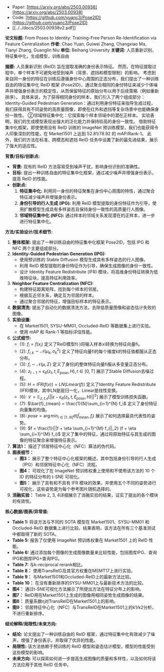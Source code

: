 - Paper: [https://arxiv.org/abs/2503.00938](https://arxiv.org/abs/2503.00938)
- Code: [https://github.com/yuanc3/Pose2ID](https://github.com/yuanc3/Pose2ID)
- [[../../docs/2503.00938v2.pdf]]


**论文标题:** From Poses to Identity: Training-Free Person Re-Identification via Feature Centralization
**作者:** Chao Yuan, Guiwei Zhang, Changxiao Ma, Tianyi Zhang, Guanglin Niu
**单位:** Beihang University
**关键词:** 人员重新识别，特征集中化，生成模型，训练自由

**摘要:**
人员重新识别 (ReID) 旨在提取准确的身份表示特征。 然而，在特征提取过程中，单个样本不可避免地受到噪声（背景、遮挡和模型限制）的影响。 考虑到来自同一身份的特征在训练后遵循身份中心周围的正态分布，我们提出了一种训练自由的特征集中化 ReID 框架 (Pose2ID)，通过聚合相同的身份特征来减少个体噪声并增强身份表示的稳定性，从而保留特征的原始分布以用于后续策略（例如重新排序）。 具体来说，为了获得相同身份的样本，我们引入了两个组成部分：Identity-Guided Pedestrian Generation：通过利用身份特征来指导生成过程，我们获得具有不同姿势的高质量图像，即使在红外和遮挡等复杂场景中也能确保身份一致性。 ②邻域特征集中化：它探索每个样本邻域中的潜在正样本。 实验表明，我们的生成模型表现出强大的泛化能力并保持较高的身份一致性。 借助特征集中化框架，即使使用没有 ReID 训练的 ImageNet 预训练模型，我们也能获得令人印象深刻的性能，在 Market1501 上达到 52.81/78.92 的 mAP/Rank-1。 此外，我们的方法在标准、跨模态和遮挡 ReID 任务中设置了新的最先进结果，展示了强大的适应性。

**背景/目标/创新点:**
*   **背景:** 现有的 ReID 方法容易受到噪声干扰，影响身份识别的准确性。
*   **目标:** 提出一种训练自由的特征集中化框架，通过减少噪声并增强身份表示，提高 ReID 的性能。
*   **创新点:**
    1.  **特征集中化:** 利用同一身份的特征聚集在身份中心周围的特性，通过聚合特征减少噪声并增强身份表示。
    2.  **身份引导的行人生成 (IPG):** 利用 ReID 模型提取的身份特征作为引导，使用扩散模型生成具有多样姿态且保持身份一致性的高质量行人图像。
    3.  **邻域特征集中化 (NFC):** 通过样本的邻域关系发现潜在的正样本，进一步进行特征集中化。

**方法/实验设计/技术细节:**
1.  **整体框架:** 提出了一种训练自由的特征集中化框架 Pose2ID，包括 IPG 和 NFC 两个主要组成部分。
2.  **Identity-Guided Pedestrian Generation (IPG):**
    *   使用预训练的 Stable Diffusion 模型生成具有多样姿态的行人图像。
    *   利用 ReID 模型提取的身份特征作为引导，确保生成图像的身份一致性。
    *   设计 Identity Feature Redistribute (IFR) 模块，将高维身份特征转换为低维特征块，提高特征利用效率。
3.  **Neighbor Feature Centralization (NFC):**
    *   构建特征距离矩阵，找到每个样本的邻居。
    *   根据互近邻关系，确定互为邻居的样本。
    *   通过聚合邻居的特征，增强目标样本的特征表示。
4.  **数据清洗:** 提出了自动化的数据清洗方法，去除低质量图像和姿态估计失败的图像。
5.  **实验设置:**
    *   在 Market1501, SYSU-MM01, Occluded-ReID 等数据集上进行实验。
    *   使用 mAP 和 Rank-1 等指标评估性能。
6.  **公式细节:**
    *   (1): $f_i = f(x_i)$  定义了ReID模型f(·)将输入样本xi转换为特征向量fi。
    *   (2): $f_{i,k} \sim \mathcal{N}(\mu_k, \sigma_k^2)$ 定义了特征向量fi的每个维度k的特征值都服从正态分布。
    *   (3): $f_i \sim \mathcal{N}(\mu, \Sigma)$ 定义了身份j的整体特征向量fi服从多变量正态分布。
    *   (4): $z_{t-1} = \epsilon_{\theta}(z_t, t, E_{pose}, H), t \in [0, T]$  展示了Stable Diffusion去噪过程。
    *   (5): $H = IFR(f(x)) = LN(Linear(f))$  定义了Identity Feature Redistribute (IFR)模块，其中LN是层归一化，Linear是线性变换。
    *   (6): $\mathcal{L} = \mathbb{E}_{z,t,\epsilon} [||\epsilon - \epsilon_{\theta}(z_t, t, E_{pose}, H)||^2]$  展示了模型训练损失函数。
    *   (7): $\bar{f}_{mean} = \frac{1}{N}\sum_{i=1}^{N} f_i$  定义了身份特征向量集的均值。
    *   (8): $pose = \arg \min_{i \in [1..N]} d(\bar{f}_{mean}, f_i)$  展示了如何选择最具代表性的姿势。
    *   (9): $f = \frac{1}{||f + \eta \sum_{i=1}^{M} f_i||_2} (f + \eta \sum_{i=1}^{M} f_i)$ 定义了集中的特征，通过将原始特征与其生成的图像的特征聚合来增强特征表示。
7.  **算法1：** 描述了邻居特征中心化（NFC）算法的伪代码。
8. **图表细节：**
    * **图3：** 展示了整个特征中心化框架的概述，其中包括身份引导的行人生成（IPG）和邻居特征中心化（NFC）流程。
    * **图4：** 可视化了在 ImageNet 预训练权重上使用和不使用该方法的 10 个 ID 的特征分布的 t-SNE 可视化。
    * **图5：** 展示了具有和不具有 IFR 模块的效果，并使用五个不同的姿势进行可视化，这些姿势是为每个参考图片随机选择的。
9. **消融实验：** Table 2, 3, 4详细展示了消融实验的结果，证实了提出的各个模块的有效性。

**核心数据/图表/异常值:**
*   **Table 1:** 将该方法与不同的 SOTA 模型在 Market1501、SYSU-MM01 和 Occluded-ReID 数据集上进行比较。结果表明，该方法在所有三个基准测试中都取得了新的 SOTA。
*   **Table 5:** 报告了仅使用 ImageNet 预训练权重在 Market1501 上的 ReID 性能。
*   **Table 6:** 通过添加每个图像的生成图像数量来比较性能，包括图库IPG、查询IPG和图库IPG+查询IPG。
*   **Table 7:**  与k-reciprocal rerank相比。
*   **Table 8：** 使用TransReID及其官方权重在MSMT17上进行实验。
*   **Table 9：** 与Market1501和Occluded-ReID上的最新方法比较。
*   **Table 10：** 在没有重新排序的SYSU-MM01上与最新技术方法的比较。
*   **图4：** 通过t-SNE可视化方法展示了所提出方法在特征分布上的影响。
*   **图7：** ReID用在Market1501上生成的图像用相同姿势生成图像的结果。
*   **图8：** 质量系数η对TransReID在Market1501上的影响。
*   **图9：** 邻居特征中心化（NFC）与TransReID在Market1501上的k1/k2分析，不进行重新排序。


**结论解释/局限性/未来方向:**
*   **结论:** 论文提出了一种训练自由的 ReID 框架，通过特征集中化有效减少了噪声，增强了身份表示，并取得了优异的性能。
*   **局限性:** 该方法依赖于预训练的 ReID 模型和姿态估计模型，模型的性能受到这些模型的影响。
*   **未来方向:**  可以探索如何进一步提高生成图像的质量和多样性，以及如何将该方法应用于其他 ReID 任务中。

